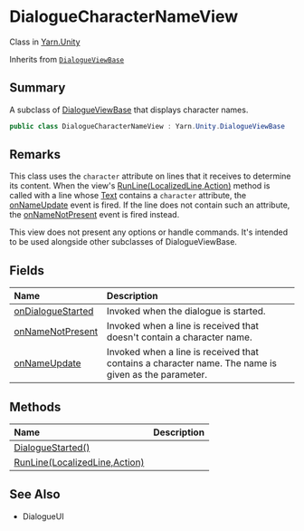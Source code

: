 # DialogueCharacterNameView

Class in [Yarn.Unity](/api/csharp/yarn.unity.md)

Inherits from [`DialogueViewBase`](/api/csharp/yarn.unity.dialogueviewbase.md)

## Summary


A subclass of  <a href="yarn.unity.dialogueviewbase.md">DialogueViewBase</a>  that displays
character names.


```csharp
public class DialogueCharacterNameView : Yarn.Unity.DialogueViewBase
```

## Remarks


This class uses the `character` attribute on lines that it receives
to determine its content. When the view's  <a href="yarn.unity.dialoguecharacternameview.runline.md">RunLine(LocalizedLine,Action)</a> 
method is called with a line whose  <a href="yarn.unity.localizedline.text.md">Text</a> 
contains a `character` attribute, the  <a href="yarn.unity.dialoguecharacternameview.onnameupdate.md">onNameUpdate</a> 
event is fired. If the line does not contain such an attribute, the
<a href="yarn.unity.dialoguecharacternameview.onnamenotpresent.md">onNameNotPresent</a>  event is fired instead.

This view does not present any options or handle commands. It's
intended to be used alongside other subclasses of DialogueViewBase.


## Fields

|Name|Description|
|:---|:---|
|[onDialogueStarted](/api/csharp/yarn.unity.dialoguecharacternameview.ondialoguestarted.md)|Invoked when the dialogue is started.|
|[onNameNotPresent](/api/csharp/yarn.unity.dialoguecharacternameview.onnamenotpresent.md)|Invoked when a line is received that doesn't contain a character name.|
|[onNameUpdate](/api/csharp/yarn.unity.dialoguecharacternameview.onnameupdate.md)|Invoked when a line is received that contains a character name. The name is given as the parameter.|

## Methods

|Name|Description|
|:---|:---|
|[DialogueStarted()](/api/csharp/yarn.unity.dialoguecharacternameview.dialoguestarted.md)||
|[RunLine(LocalizedLine,Action)](/api/csharp/yarn.unity.dialoguecharacternameview.runline.md)||

## See Also

* DialogueUI

